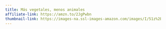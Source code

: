 ```yaml
---
title: Más vegetales, menos animales
affiliate-link: https://amzn.to/2JgPwbn
thumbnail-link: https://images-na.ssl-images-amazon.com/images/I/51z%2BN1BNtsL._SX327_BO1,204,203,200_.jpg
---
```

